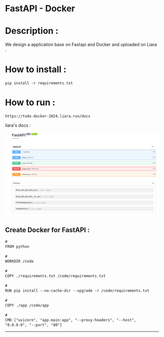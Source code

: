 # FastAPI - Docker 

# Description :
We design a application base on Fastapi and Docker and uploaded on Liara .
<br>

# How to install :
```
pip install -r requirements.txt
```

# How to run :
```
https://todo-docker-2024.liara.run/docs
```

liara's docs :

![img](image/result1.png)



## Create Docker for FastAPI :
```
# 
FROM python

# 
WORKDIR /code

# 
COPY ./requirements.txt /code/requirements.txt

# 
RUN pip install --no-cache-dir --upgrade -r /code/requirements.txt

# 
COPY ./app /code/app

# 
CMD ["uvicorn", "app.main:app", "--proxy-headers", "--host", "0.0.0.0", "--port", "80"]
```

--------------------------------
<br>


